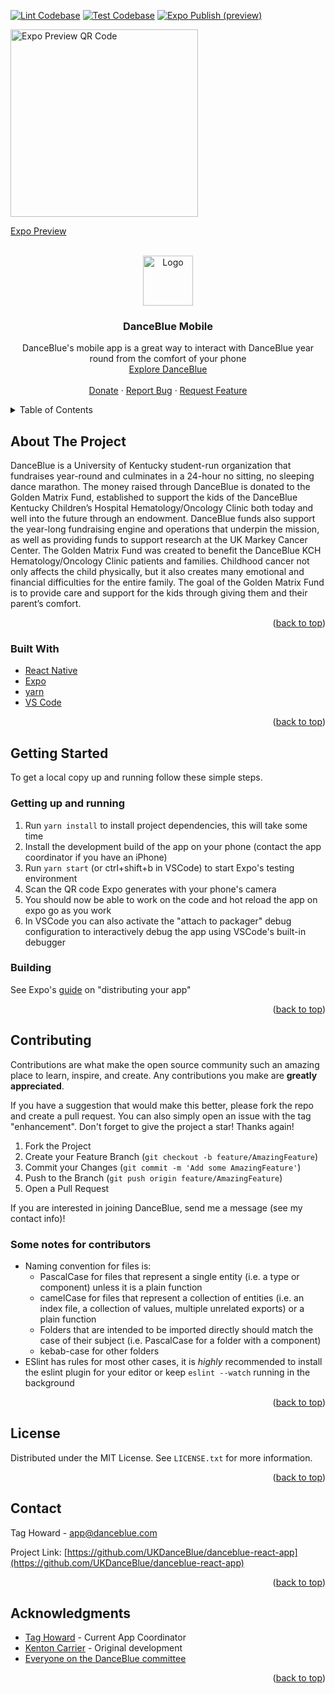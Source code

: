[![Lint Codebase](https://github.com/UKDanceBlue/danceblue-react-app/actions/workflows/lint.yml/badge.svg)](https://github.com/UKDanceBlue/danceblue-react-app/actions/workflows/lint.yml)
[![Test Codebase](https://github.com/UKDanceBlue/danceblue-react-app/actions/workflows/test.yml/badge.svg)](https://github.com/UKDanceBlue/danceblue-react-app/actions/workflows/test.yml)
[![Expo Publish (preview)](https://github.com/UKDanceBlue/danceblue-react-app/actions/workflows/expo-publish.yml/badge.svg)](https://github.com/UKDanceBlue/danceblue-react-app/actions/workflows/expo-publish.yml)

<div id="top"></div>

<a href="https://expo.dev/%40university-of-kentucky-danceblue/danceblue-mobile?serviceType=classic&distribution=expo-dev-client&releaseChannel=preview&scheme=exp%2Bdanceblue-mobile">
<img src="https://qr.expo.dev/development-client?appScheme=exp%2Bdanceblue-mobile&url=https%3A%2F%2Fexp.host%2F%40university-of-kentucky-danceblue%2Fdanceblue-mobile%3Frelease-channel%3Dpreview" alt="Expo Preview QR Code" width="300" height="300">
  
  Expo Preview
</a>

<!-- PROJECT LOGO -->
<br />
<div align="center">
  <a href="https://github.com/UKDanceBlue/danceblue-react-app">
    <img src="https://www.danceblue.org/wp-content/uploads/2017/08/DB-Web-Logo-Final-01.svg" alt="Logo" width="80" height="80">
  </a>

<h3 align="center">DanceBlue Mobile</h3>

  <p align="center">
    DanceBlue's mobile app is a great way to interact with DanceBlue year round from the comfort of your phone
    <br />
    <a href="https://www.danceblue.org">Explore DanceBlue</a>
    <br />
    <br />
    <a href="https://danceblue.networkforgood.com/causes/4789-danceblue-golden-matrix-fund-dance-teams">Donate</a>
    ·
    <a href="https://github.com/UKDanceBlue/danceblue-react-app/issues">Report Bug</a>
    ·
    <a href="https://github.com/UKDanceBlue/danceblue-react-app/issues">Request Feature</a>
  </p>
</div>

<!-- TABLE OF CONTENTS -->
<details>
  <summary>Table of Contents</summary>
  <ol>
    <li><a href="#about-the-project">About The Project</a></li>
    <li><a href="#getting-started">Getting Started</a></li>
    <li><a href="#contributing">Contributing</a></li>
    <li><a href="#license">License</a></li>
    <li><a href="#contact">Contact</a></li>
    <li><a href="#acknowledgments">Acknowledgments</a></li>
  </ol>
</details>

<!-- ABOUT THE PROJECT -->

## About The Project

<!-- [![Product Name Screen Shot][product-screenshot]](https://example.com) -->

DanceBlue is a University of Kentucky student-run organization that fundraises
year-round and culminates in a 24-hour no sitting, no sleeping dance marathon.
The money raised through DanceBlue is donated to the Golden Matrix Fund,
established to support the kids of the DanceBlue Kentucky Children’s Hospital
Hematology/Oncology Clinic both today and well into the future through an
endowment. DanceBlue funds also support the year-long fundraising engine and
operations that underpin the mission, as well as providing funds to support
research at the UK Markey Cancer Center. The Golden Matrix Fund was created to
benefit the DanceBlue KCH Hematology/Oncology Clinic patients and families.
Childhood cancer not only affects the child physically, but it also creates many
emotional and financial difficulties for the entire family. The goal of the
Golden Matrix Fund is to provide care and support for the kids through giving
them and their parent’s comfort.

<p align="right">(<a href="#top">back to top</a>)</p>

### Built With

- [React Native](https://reactnative.dev/)
- [Expo](https://expo.dev/)
- [yarn](https://yarnpkg.com/)
- [VS Code](https://code.visualstudio.com/)

<p align="right">(<a href="#top">back to top</a>)</p>

<!-- GETTING STARTED -->

## Getting Started

To get a local copy up and running follow these simple steps.

### Getting up and running

1. Run `yarn install` to install project dependencies, this will take some time
2. Install the development build of the app on your phone (contact the app
   coordinator if you have an iPhone)
3. Run `yarn start` (or ctrl+shift+b in VSCode) to start Expo's testing
   environment
4. Scan the QR code Expo generates with your phone's camera
5. You should now be able to work on the code and hot reload the app on expo go
   as you work
6. In VSCode you can also activate the "attach to packager" debug configuration
   to interactively debug the app using VSCode's built-in debugger

### Building

See Expo's [guide](https://docs.expo.dev/distribution/introduction/) on
"distributing your app"

<p align="right">(<a href="#top">back to top</a>)</p>

<!-- CONTRIBUTING -->

## Contributing

Contributions are what make the open source community such an amazing place to
learn, inspire, and create. Any contributions you make are **greatly
appreciated**.

If you have a suggestion that would make this better, please fork the repo and
create a pull request. You can also simply open an issue with the tag
"enhancement". Don't forget to give the project a star! Thanks again!

1. Fork the Project
2. Create your Feature Branch (`git checkout -b feature/AmazingFeature`)
3. Commit your Changes (`git commit -m 'Add some AmazingFeature'`)
4. Push to the Branch (`git push origin feature/AmazingFeature`)
5. Open a Pull Request

If you are interested in joining DanceBlue, send me a message (see my contact
info)!

### Some notes for contributors

- Naming convention for files is:
  - PascalCase for files that represent a single entity (i.e. a type or
    component) unless it is a plain function
  - camelCase for files that represent a collection of entities (i.e. an index
    file, a collection of values, multiple unrelated exports) or a plain
    function
  - Folders that are intended to be imported directly should match the case of
    their subject (i.e. PascalCase for a folder with a component)
  - kebab-case for other folders
- ESlint has rules for most other cases, it is _highly_ recommended to install
  the eslint plugin for your editor or keep `eslint --watch` running in the
  background

<p align="right">(<a href="#top">back to top</a>)</p>

<!-- LICENSE -->

## License

Distributed under the MIT License. See `LICENSE.txt` for more information.

<p align="right">(<a href="#top">back to top</a>)</p>

<!-- CONTACT -->

## Contact

Tag Howard - app@danceblue.com

Project Link:
[https://github.com/UKDanceBlue/danceblue-react-app](https://github.com/UKDanceBlue/danceblue-react-app)

<p align="right">(<a href="#top">back to top</a>)</p>

<!-- ACKNOWLEDGMENTS -->

## Acknowledgments

- [Tag Howard](https://github.com/tajetaje) - Current App Coordinator
- [Kenton Carrier](https://github.com/kncarrier28) - Original development
- [Everyone on the DanceBlue committee](http://www.danceblue.org/meet-the-team)

<p align="right">(<a href="#top">back to top</a>)</p>
